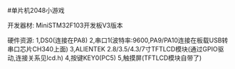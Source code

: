 #单片机2048小游戏


开发器材:
	MiniSTM32F103开发板V3版本

硬件资源:
	1,DS0(连接在PA8) 
	2,串口1(波特率:9600,PA9/PA10连接在板载USB转串口芯片CH340上面)
	3,ALIENTEK 2.8/3.5/4.3/7寸TFTLCD模块(通过GPIO驱动,连接关系见lcd.h)
	4,按键KEY0(PC5) 
	5,触摸屏(TFTLCD模块自带了) 

